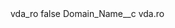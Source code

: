 <?xml version="1.0" encoding="UTF-8"?>
<CustomMetadata xmlns="http://soap.sforce.com/2006/04/metadata" xmlns:xsi="http://www.w3.org/2001/XMLSchema-instance" xmlns:xsd="http://www.w3.org/2001/XMLSchema">
    <label>vda_ro</label>
    <protected>false</protected>
    <values>
        <field>Domain_Name__c</field>
        <value xsi:type="xsd:string">vda.ro</value>
    </values>
</CustomMetadata>
